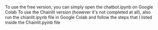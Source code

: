 To use the free version, you can simply open the chatbot.ipynb on Google Colab
To use the Chainlit version (however it's not completed at all), also run the chianlit.ipynb file in Google Colab and follow the steps that I listed inside the Chainlit.pyinb file
